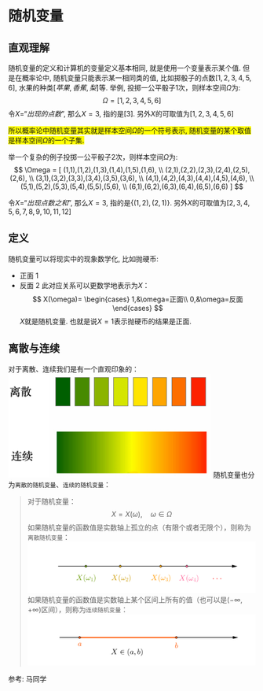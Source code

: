 # 随机变量

## 直观理解

随机变量的定义和计算机的变量定义基本相同, 就是使用一个变量表示某个值. 但是在概率论中, 随机变量只能表示某一相同类的值, 比如掷骰子的点数$[1,2,3,4,5,6]$, 水果的种类$[苹果,香蕉,梨]$等.
举例, 投掷一公平骰子1次，则样本空间$\Omega$为:
$$
\Omega = [1,2,3,4,5,6]
$$
令$X=“出现的点数”$, 那么$X=3$, 指的是$[3]$.
另外$X$的可取值为$[1,2,3,4,5,6]$

<font style="background: yellow">所以概率论中随机变量其实就是样本空间$\Omega$的一个符号表示, 随机变量的某个取值是样本空间$\Omega$的一个子集.</font>

举一个复杂的例子投掷一公平骰子2次，则样本空间$\Omega$为:
$$
\Omega = [
    (1,1),(1,2),(1,3),(1,4),(1,5),(1,6), \\
    (2,1),(2,2),(2,3),(2,4),(2,5),(2,6), \\
    (3,1),(3,2),(3,3),(3,4),(3,5),(3,6), \\
    (4,1),(4,2),(4,3),(4,4),(4,5),(4,6), \\
    (5,1),(5,2),(5,3),(5,4),(5,5),(5,6), \\
    (6,1),(6,2),(6,3),(6,4),(6,5),(6,6)
    ]
$$


令$X=“出现点数之和”$, 那么$X=3$, 指的是$\{(1,2),(2,1)\}$.
另外$X$的可取值为$[2,3,4,5,6,7,8,9,10,11,12]$


## 定义
随机变量可以将现实中的现象数学化, 比如抛硬币:
- 正面 1
- 反面 2
此对应关系可以更数学地表示为$X$：
$$
X(\omega)=
\begin{cases}
1,&\omega=正面\\
0,&\omega=反面
\end{cases}
$$
$X$就是随机变量.
也就是说$X=1$表示抛硬币的结果是正面.


## 离散与连续
对于离散、连续我们是有一个直观印象的：
![](./probability_随机变量/1.png)
随机变量也分为`离散的随机变量`、`连续的随机变量`：

>对于随机变量：
$$
X=X(\omega),\quad \omega\in\Omega
$$
如果随机变量的函数值是实数轴上孤立的点（有限个或者无限个），则称为`离散随机变量`：
![](./probability_随机变量/2.png)
如果随机变量的函数值是实数轴上某个区间上所有的值（也可以是$(-\infty, +\infty)$区间），则称为`连续随机变量`：
![](./probability_随机变量/3.png)






参考:
马同学






